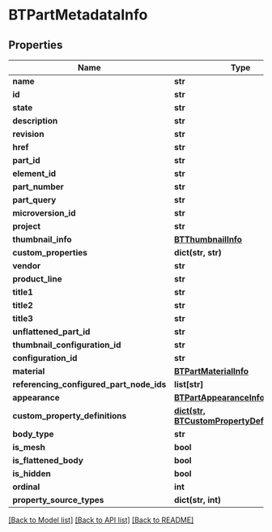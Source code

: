 # BTPartMetadataInfo

## Properties
Name | Type | Description | Notes
------------ | ------------- | ------------- | -------------
**name** | **str** |  | [optional] 
**id** | **str** |  | [optional] 
**state** | **str** |  | [optional] 
**description** | **str** |  | [optional] 
**revision** | **str** |  | [optional] 
**href** | **str** |  | [optional] 
**part_id** | **str** |  | [optional] 
**element_id** | **str** |  | [optional] 
**part_number** | **str** |  | [optional] 
**part_query** | **str** |  | [optional] 
**microversion_id** | **str** |  | [optional] 
**project** | **str** |  | [optional] 
**thumbnail_info** | [**BTThumbnailInfo**](BTThumbnailInfo.md) |  | [optional] 
**custom_properties** | **dict(str, str)** |  | [optional] 
**vendor** | **str** |  | [optional] 
**product_line** | **str** |  | [optional] 
**title1** | **str** |  | [optional] 
**title2** | **str** |  | [optional] 
**title3** | **str** |  | [optional] 
**unflattened_part_id** | **str** |  | [optional] 
**thumbnail_configuration_id** | **str** |  | [optional] 
**configuration_id** | **str** |  | [optional] 
**material** | [**BTPartMaterialInfo**](BTPartMaterialInfo.md) |  | [optional] 
**referencing_configured_part_node_ids** | **list[str]** |  | [optional] 
**appearance** | [**BTPartAppearanceInfo**](BTPartAppearanceInfo.md) |  | [optional] 
**custom_property_definitions** | [**dict(str, BTCustomPropertyDefinitionInfo)**](BTCustomPropertyDefinitionInfo.md) |  | [optional] 
**body_type** | **str** |  | [optional] 
**is_mesh** | **bool** |  | [optional] 
**is_flattened_body** | **bool** |  | [optional] 
**is_hidden** | **bool** |  | [optional] 
**ordinal** | **int** |  | [optional] 
**property_source_types** | **dict(str, int)** |  | [optional] 

[[Back to Model list]](../README.md#documentation-for-models) [[Back to API list]](../README.md#documentation-for-api-endpoints) [[Back to README]](../README.md)


